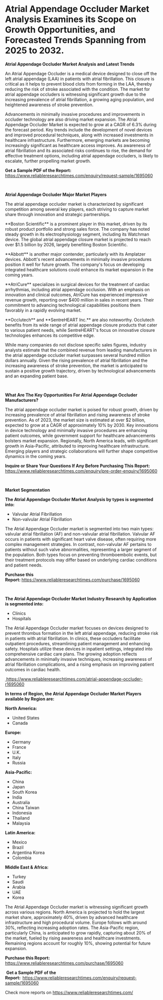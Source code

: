 <p><h1>Atrial Appendage Occluder Market Analysis Examines its Scope on Growth Opportunities, and Forecasted Trends Spanning from 2025 to 2032.</h1></p><p><strong>Atrial Appendage Occluder Market Analysis and Latest Trends</strong></p>
<p><p>An Atrial Appendage Occluder is a medical device designed to close off the left atrial appendage (LAA) in patients with atrial fibrillation. This closure is critical as it helps to prevent blood clots from forming in the LAA, thereby reducing the risk of stroke associated with the condition. The market for atrial appendage occluders is witnessing significant growth due to the increasing prevalence of atrial fibrillation, a growing aging population, and heightened awareness of stroke prevention.</p><p>Advancements in minimally invasive procedures and improvements in occluder technology are also driving market expansion. The Atrial Appendage Occluder Market is expected to grow at a CAGR of 6.3% during the forecast period. Key trends include the development of novel devices and improved procedural techniques, along with increased investments in healthcare infrastructure. Furthermore, emerging markets are becoming increasingly significant as healthcare access improves. As awareness of atrial fibrillation and its associated risks continues to rise, the demand for effective treatment options, including atrial appendage occluders, is likely to escalate, further propelling market growth.</p></p>
<p><strong>Get a Sample PDF of the Report:&nbsp;</strong> <a href="https://www.reliableresearchtimes.com/enquiry/request-sample/1695060?utm_campaign=2193&utm_medium=2&utm_source=Github&utm_content=ia&utm_term=08032025&utm_id=atrial-appendage-occluder">https://www.reliableresearchtimes.com/enquiry/request-sample/1695060</a></p>
<p>&nbsp;</p>
<p><strong>Atrial Appendage Occluder Major Market Players</strong></p>
<p><p>The atrial appendage occluder market is characterized by significant competition among several key players, each striving to capture market share through innovation and strategic partnerships.</p><p>**Boston Scientific** is a prominent player in this market, driven by its robust product portfolio and strong sales force. The company has noted steady growth in its electrophysiology segment, including its Watchman device. The global atrial appendage closure market is projected to reach over $1.5 billion by 2026, largely benefiting Boston Scientific.</p><p>**Abbott** is another major contender, particularly with its Amplatzer devices. Abbott's recent advancements in minimally invasive procedures position it well for future growth. The company's focus on developing integrated healthcare solutions could enhance its market expansion in the coming years.</p><p>**AtriCure** specializes in surgical devices for the treatment of cardiac arrhythmias, including atrial appendage occlusion. With an emphasis on innovation and clinical outcomes, AtriCure has experienced impressive revenue growth, reporting over $400 million in sales in recent years. Their commitment to advancing technological capabilities positions them favorably in a rapidly evolving market.</p><p>**Occlutech** and **SentreHEART Inc.** are also noteworthy. Occlutech benefits from its wide range of atrial appendage closure products that cater to various patient needs, while SentreHEART's focus on innovative closure technologies enhances its competitive edge.</p><p>While many companies do not disclose specific sales figures, industry analysts estimate that the combined revenue from leading manufacturers in the atrial appendage occluder market surpasses several hundred million dollars annually. Given the rising prevalence of atrial fibrillation and the increasing awareness of stroke prevention, the market is anticipated to sustain a positive growth trajectory, driven by technological advancements and an expanding patient base.</p></p>
<p>&nbsp;</p>
<p><strong>What Are The Key Opportunities For Atrial Appendage Occluder Manufacturers?</strong></p>
<p><p>The atrial appendage occluder market is poised for robust growth, driven by increasing prevalence of atrial fibrillation and rising awareness of stroke prevention. As of 2023, the market size is estimated at over $2 billion, expected to grow at a CAGR of approximately 10% by 2030. Key innovations in device technology and minimally invasive procedures are enhancing patient outcomes, while government support for healthcare advancements bolsters market expansion. Regionally, North America leads, with significant growth in Asia-Pacific, attributed to improving healthcare infrastructure. Emerging players and strategic collaborations will further shape competitive dynamics in the coming years.</p></p>
<p><strong>Inquire or Share Your Questions If Any Before Purchasing This Report:</strong> <a href="https://www.reliableresearchtimes.com/enquiry/pre-order-enquiry/1695060?utm_campaign=2193&utm_medium=2&utm_source=Github&utm_content=ia&utm_term=08032025&utm_id=atrial-appendage-occluder">https://www.reliableresearchtimes.com/enquiry/pre-order-enquiry/1695060</a></p>
<p>&nbsp;</p>
<p><strong>Market Segmentation</strong></p>
<p><strong>The Atrial Appendage Occluder Market Analysis by types is segmented into:</strong></p>
<p><ul><li>Valvular Atrial Fibrillation</li><li>Non-valvular Atrial Fibrillation</li></ul></p>
<p><p>The Atrial Appendage Occluder market is segmented into two main types: valvular atrial fibrillation (AF) and non-valvular atrial fibrillation. Valvular AF occurs in patients with significant heart valve disease, often requiring more complex management strategies. In contrast, non-valvular AF pertains to patients without such valve abnormalities, representing a larger segment of the population. Both types focus on preventing thromboembolic events, but their treatment protocols may differ based on underlying cardiac conditions and patient needs.</p></p>
<p><strong>Purchase this Report:&nbsp;</strong><a href="https://www.reliableresearchtimes.com/purchase/1695060?utm_campaign=2193&utm_medium=2&utm_source=Github&utm_content=ia&utm_term=08032025&utm_id=atrial-appendage-occluder">https://www.reliableresearchtimes.com/purchase/1695060</a></p>
<p>&nbsp;</p>
<p><strong>The Atrial Appendage Occluder Market Industry Research by Application is segmented into:</strong></p>
<p><ul><li>Clinics</li><li>Hospitals</li></ul></p>
<p><p>The Atrial Appendage Occluder market focuses on devices designed to prevent thrombus formation in the left atrial appendage, reducing stroke risk in patients with atrial fibrillation. In clinics, these occluders facilitate outpatient procedures, streamlining patient management and enhancing safety. Hospitals utilize these devices in inpatient settings, integrated into comprehensive cardiac care plans. The growing adoption reflects advancements in minimally invasive techniques, increasing awareness of atrial fibrillation complications, and a rising emphasis on improving patient outcomes in cardiac health.</p></p>
<p><a href="https://www.reliableresearchtimes.com/atrial-appendage-occluder-r1695060?utm_campaign=2193&utm_medium=2&utm_source=Github&utm_content=ia&utm_term=08032025&utm_id=atrial-appendage-occluder">&nbsp;https://www.reliableresearchtimes.com/atrial-appendage-occluder-r1695060</a></p>
<p><strong>In terms of Region, the Atrial Appendage Occluder Market Players available by Region are:</strong></p>
<p>
    <p> <strong> North America: </strong>
        <ul>
            <li>United States</li>
            <li>Canada</li>
        </ul>
        </p> 
    <p> <strong> Europe: </strong>
        <ul>
            <li>Germany</li>
            <li>France</li>
            <li>U.K.</li>
            <li>Italy</li>
            <li>Russia</li>
        </ul>
        </p> 
    <p> <strong> Asia-Pacific: </strong>
        <ul>
            <li>China</li>
            <li>Japan</li>
            <li>South Korea</li>
            <li>India</li>
            <li>Australia</li>
            <li>China Taiwan</li>
            <li>Indonesia</li>
            <li>Thailand</li>
            <li>Malaysia</li>
        </ul>
        </p> 
    <p> <strong> Latin America: </strong>
        <ul>
            <li>Mexico</li>
            <li>Brazil</li>
            <li>Argentina Korea</li>
            <li>Colombia</li>
        </ul>
        </p> 
    <p> <strong> Middle East & Africa: </strong>
        <ul>
            <li>Turkey</li>
            <li>Saudi</li>
            <li>Arabia</li>
            <li>UAE</li>
            <li>Korea</li>
        </ul>
    </p>
    </p>
<p><p>The Atrial Appendage Occluder market is witnessing significant growth across various regions. North America is projected to hold the largest market share, approximately 40%, driven by advanced healthcare infrastructure and high procedural volume. Europe follows with around 30%, reflecting increasing adoption rates. The Asia-Pacific region, particularly China, is anticipated to grow rapidly, capturing about 20% of the market, fueled by rising awareness and healthcare investments. Remaining regions account for roughly 10%, showing potential for future expansion.</p></p>
<p><strong>Purchase this Report: </strong><a href="https://www.reliableresearchtimes.com/purchase/1695060?utm_campaign=2193&utm_medium=2&utm_source=Github&utm_content=ia&utm_term=08032025&utm_id=atrial-appendage-occluder">https://www.reliableresearchtimes.com/purchase/1695060</a></p>
<p>&nbsp;<strong>Get a Sample PDF of the Report:&nbsp;&nbsp;</strong><a href="https://www.reliableresearchtimes.com/enquiry/request-sample/1695060?utm_campaign=2193&utm_medium=2&utm_source=Github&utm_content=ia&utm_term=08032025&utm_id=atrial-appendage-occluder">https://www.reliableresearchtimes.com/enquiry/request-sample/1695060</a></p>
<p><strong></strong></p>
<p>Check more reports on <a href="https://www.reliableresearchtimes.com/?utm_campaign=2193&utm_medium=2&utm_source=Github&utm_content=ia&utm_term=08032025&utm_id=atrial-appendage-occluder">https://www.reliableresearchtimes.com/</a></p>